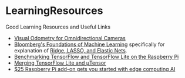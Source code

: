 # LearningResources
Good Learning Resources and Useful Links

- [Visual Odometry for Omnidirectional Cameras](http://cmp.felk.cvut.cz/ftp/articles/svoboda/Divis-MSc-2013.pdf)
- [Bloomberg's Foundations of Machine Learning](https://bloomberg.github.io/foml/#home) specifically for explanation of [Ridge, LASSO, and Elastic Nets](https://davidrosenberg.github.io/mlcourse/Archive/2017Fall/Lectures/03b.elastic-net.pdf). 
- [Benchmarking TensorFlow and TensorFlow Lite on the Raspberry Pi](https://blog.hackster.io/benchmarking-tensorflow-and-tensorflow-lite-on-the-raspberry-pi-43f51b796796)
- [Merging TensorFlow Lite and μTensor](https://blog.hackster.io/merging-tensorflow-lite-and-%CE%BCtensor-c7abfa38208f)
- [$25 Raspberry Pi add-on gets you started with edge computing AI](https://www.techrepublic.com/article/25-raspberry-pi-add-on-gets-you-started-with-edge-computing-ai/)
